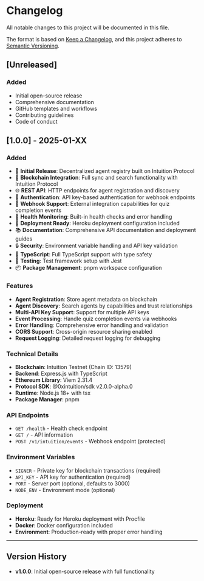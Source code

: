 # Changelog

All notable changes to this project will be documented in this file.

The format is based on [Keep a Changelog](https://keepachangelog.com/en/1.0.0/),
and this project adheres to [Semantic Versioning](https://semver.org/spec/v2.0.0.html).

## [Unreleased]

### Added
- Initial open-source release
- Comprehensive documentation
- GitHub templates and workflows
- Contributing guidelines
- Code of conduct

## [1.0.0] - 2025-01-XX

### Added
- 🚀 **Initial Release**: Decentralized agent registry built on Intuition Protocol
- 🔗 **Blockchain Integration**: Full sync and search functionality with Intuition Protocol
- 🌐 **REST API**: HTTP endpoints for agent registration and discovery
- 🔐 **Authentication**: API key-based authentication for webhook endpoints
- 📡 **Webhook Support**: External integration capabilities for quiz completion events
- 🏥 **Health Monitoring**: Built-in health checks and error handling
- 🚀 **Deployment Ready**: Heroku deployment configuration included
- 📚 **Documentation**: Comprehensive API documentation and deployment guides
- 🔒 **Security**: Environment variable handling and API key validation
- 🎯 **TypeScript**: Full TypeScript support with type safety
- 🧪 **Testing**: Test framework setup with Jest
- 📦 **Package Management**: pnpm workspace configuration

### Features
- **Agent Registration**: Store agent metadata on blockchain
- **Agent Discovery**: Search agents by capabilities and trust relationships
- **Multi-API Key Support**: Support for multiple API keys
- **Event Processing**: Handle quiz completion events via webhooks
- **Error Handling**: Comprehensive error handling and validation
- **CORS Support**: Cross-origin resource sharing enabled
- **Request Logging**: Detailed request logging for debugging

### Technical Details
- **Blockchain**: Intuition Testnet (Chain ID: 13579)
- **Backend**: Express.js with TypeScript
- **Ethereum Library**: Viem 2.31.4
- **Protocol SDK**: @0xintuition/sdk v2.0.0-alpha.0
- **Runtime**: Node.js 18+ with tsx
- **Package Manager**: pnpm

### API Endpoints
- `GET /health` - Health check endpoint
- `GET /` - API information
- `POST /v1/intuition/events` - Webhook endpoint (protected)

### Environment Variables
- `SIGNER` - Private key for blockchain transactions (required)
- `API_KEY` - API key for authentication (required)
- `PORT` - Server port (optional, defaults to 3000)
- `NODE_ENV` - Environment mode (optional)

### Deployment
- **Heroku**: Ready for Heroku deployment with Procfile
- **Docker**: Docker configuration included
- **Environment**: Production-ready with proper error handling

---

## Version History

- **v1.0.0**: Initial open-source release with full functionality

